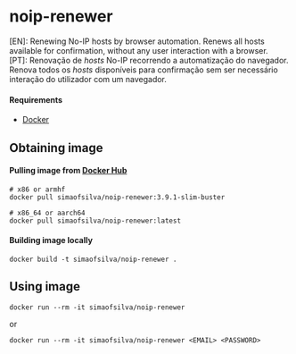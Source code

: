 # noip-renewer
[EN]: Renewing No-IP hosts by browser automation. Renews all hosts available for confirmation, without any user interaction with a browser. <br/>
[PT]: Renovação de <i>hosts</i> No-IP recorrendo a automatização do navegador. Renova todos os <i>hosts</i> disponíveis para confirmação sem ser necessário interação do utilizador com um navegador.

#### Requirements
- [Docker](https://www.docker.com/)

## Obtaining image

#### Pulling image from [Docker Hub](https://hub.docker.com/r/simaofsilva/noip-renewer/tags) 
```shell script
# x86 or armhf
docker pull simaofsilva/noip-renewer:3.9.1-slim-buster

# x86_64 or aarch64
docker pull simaofsilva/noip-renewer:latest
```

#### Building image locally
```shell script
docker build -t simaofsilva/noip-renewer .
```

## Using image
```shell script
docker run --rm -it simaofsilva/noip-renewer
```
or
```shell script
docker run --rm -it simaofsilva/noip-renewer <EMAIL> <PASSWORD>
```
